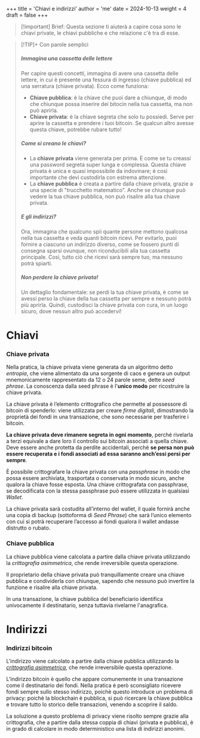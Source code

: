 +++
title = 'Chiavi e indirizzi'
author = 'me'
date = 2024-10-13
weight = 4
draft = false
+++

> [!important] Brief:
> Questa sezione ti aiuterà a capire cosa sono le chiavi private, le chiavi pubbliche e che relazione c'è tra di esse.

> [!TIP]+ Con parole semplici
> ##### Immagina una cassetta delle lettere
> Per capire questi concetti, immagina di avere una cassetta delle lettere, in cui è presente una fessura di ingresso (chiave pubblica) ed una serratura (chiave privata).
> Ecco come funziona:
> - **Chiave pubblica**: è la chiave che puoi dare a chiunque, di modo che chiunque possa inserire dei bitocin nella tua cassetta, ma non può aprirla.
> - **Chiave privata**: è la chiave segreta che solo tu possiedi. Serve per aprire la cassetta e prendere i tuoi bitcoin. Se qualcun altro avesse questa chiave, potrebbe rubare tutto!
> ##### Come si creano le chiavi?
> - La **chiave privata** viene generata per prima. È come se tu creassi una password segreta super lunga e complessa. Questa chiave privata è unica e quasi impossibile da indovinare; è così importante che devi custodirla con estrema attenzione.
> - La **chiave pubblica** è creata a partire dalla chiave privata, grazie a una specie di "trucchetto matematico". Anche se chiunque può vedere la tua chiave pubblica, non può risalire alla tua chiave privata.
> ##### E gli indirizzi?
> Ora, immagina che qualcuno spii quante persone mettono qualcosa nella tua cassetta e veda quanti bitcoin ricevi. Per evitarlo, puoi fornire a ciascuno un indirizzo diverso, come se fossero punti di consegna sparsi ovunque, non riconducibili alla tua cassetta principale. Così, tutto ciò che ricevi sarà sempre tuo, ma nessuno potrà spiarti.
> ##### Non perdere la chiave privata!
> Un dettaglio fondamentale: se perdi la tua chiave privata, è come se avessi perso la chiave della tua cassetta per sempre e nessuno potrà più aprirla. Quindi, custodisci la chiave privata con cura, in un luogo sicuro, dove nessun altro può accedervi!



# Chiavi
### Chiave privata

Nella pratica, la chiave privata viene generata da un algoritmo detto _entropia_, che viene alimentato da una sorgente di caos e genera un output mnemonicamente rappresentato da 12 o 24 parole seme, dette _seed phrase_. La conoscenza dalla seed phrase è l'**unico modo** per ricostruire la chiave privata.

La chiave privata è l’elemento crittografico che permette al possessore di bitcoin di spenderlo: viene utilizzata per creare *firme digitali*, dimostrando la proprietà dei fondi in una transazione, che sono necessarie per trasferire i bitcoin.

**La chiave privata deve rimanere segreta in ogni momento**, perché rivelarla a terzi equivale a dare loro il controllo sui bitcoin associati a quella chiave. Deve essere anche protetta da perdite accidentali, perché **se persa non può essere recuperata e i fondi associati ad essa saranno anch’essi persi per sempre**.

È possibile crittografare la chiave privata con una *passphrase* in modo che possa essere archiviata, trasportata o conservata in modo sicuro, anche qualora la chiave fosse esposta.
Una chiave crittografata con passphrase, se decodificata con la stessa passphrase può essere utilizzata in qualsiasi *Wallet*.

La chiave privata sarà costudita all’interno del wallet, il quale fornirà anche una copia di backup (sottoforma di *Seed Phrase*) che sarà l’unico elemento con cui si potrà recuperare l’accesso ai fondi qualora il wallet andasse distrutto o rubato.


### Chiave pubblica

La chiave pubblica viene calcolata a partire dalla chiave privata utilizzando la *crittografia asimmetrica*, che rende irreversibile questa operazione.

Il proprietario della chiave privata può tranquillamente creare una chiave pubblica e condividerla con chiunque, sapendo che nessuno può invertire la funzione e risalire alla chiave privata.

In una transazione, la chiave pubblica del beneficiario identifica univocamente il destinatario, senza tuttavia rivelarne l'anagrafica.


# Indirizzi
### Indirizzi bitcoin

L'indirizzo viene calcolato a partire dalla chiave pubblica utilizzando la [*crittografia asimmetrica*](https://trama81.github.io/bitcoin/1_teoria_base/1_conoscere_bitcoin/3_crittografia/index.html), che rende irreversibile questa operazione.

L’indirizzo bitcoin è quello che appare comunemente in una transazione come il destinatario dei fondi. Nella pratica è però sconsigliato ricevere fondi sempre sullo stesso indirizzo, poichè questo introduce un problema di privacy: poichè la blockchain è pubblica, si può ricercare la chiave pubblica e trovare tutto lo storico delle transazioni, venendo a scoprire il saldo.

La soluzione a questo problema di privacy viene risolto sempre grazie alla crittografia, che a partire dalla stessa coppia di chiavi (privata e pubblica), è in grado di calcolare in modo deterministico una lista di indirizzi anonimi.



